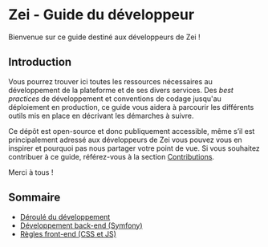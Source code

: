 # Zei - Guide du développeur

Bienvenue sur ce guide destiné aux développeurs de Zei !

## Introduction
Vous pourrez trouver ici toutes les ressources nécessaires au développement de la plateforme et de ses divers services. Des *best practices* de développement et conventions de codage jusqu'au déploiement en production, ce guide vous aidera à parcourir les différents outils mis en place en décrivant les démarches à suivre.

Ce dépôt est open-source et donc publiquement accessible, même s’il est principalement adressé aux développeurs de Zei vous pouvez vous en inspirer et pourquoi pas nous partager votre point de vue. Si vous souhaitez contribuer à ce guide, référez-vous à la section [Contributions](CONTRIBUTING.md).

Merci à tous !

## Sommaire
- [Déroulé du développement](PROCESS.md)
- [Développement back-end (Symfony)](BACKEND.md)
- [Règles front-end (CSS et JS)](FRONTEND.md)
